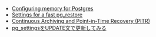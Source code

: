 
- [Configuring memory for Postgres](https://www.citusdata.com/blog/2018/06/12/configuring-work-mem-on-postgres/)
- [Settings for a fast pg_restore](http://www.databasesoup.com/2014/09/settings-for-fast-pgrestore.html)
- [Continuous Archiving and Point-in-Time Recovery (PITR)](https://www.postgresql.org/docs/9.6/static/continuous-archiving.html)
- [pg_settingsをUPDATE文で更新してみる](https://qiita.com/nuko_yokohama/items/b348005999b48e68af89)